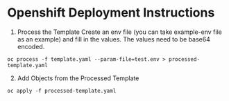 # Openshift Deployment Instructions

1. Process the Template 
Create an env file (you can take example-env file as an example) and fill in the values. The values need to be base64
encoded.
```
oc process -f template.yaml --param-file=test.env > processed-template.yaml
```

2. Add Objects from the Processed Template
```
oc apply -f processed-template.yaml
```